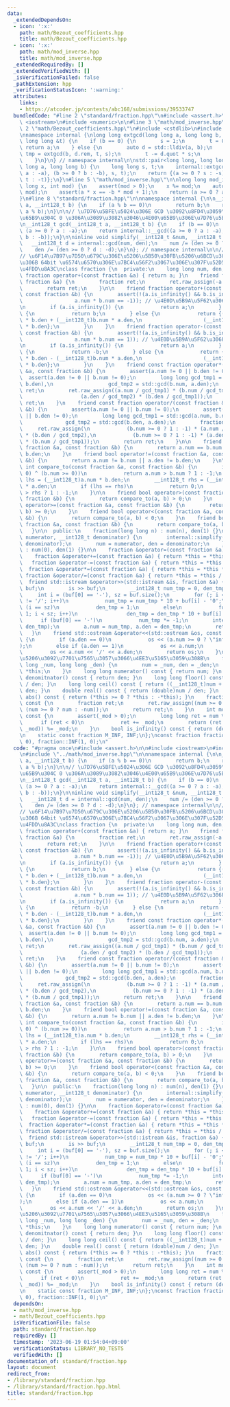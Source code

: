 ```yaml
---
data:
  _extendedDependsOn:
  - icon: ':x:'
    path: math/Bezout_coefficients.hpp
    title: math/Bezout_coefficients.hpp
  - icon: ':x:'
    path: math/mod_inverse.hpp
    title: math/mod_inverse.hpp
  _extendedRequiredBy: []
  _extendedVerifiedWith: []
  _isVerificationFailed: false
  _pathExtension: hpp
  _verificationStatusIcon: ':warning:'
  attributes:
    links:
    - https://atcoder.jp/contests/abc168/submissions/39533747
  bundledCode: "#line 2 \"standard/fraction.hpp\"\n#include <assert.h>\n\n#include\
    \ <iostream>\n#include <numeric>\n\n#line 3 \"math/mod_inverse.hpp\"\n\n#line\
    \ 2 \"math/Bezout_coefficients.hpp\"\n#include <cstdlib>\n#include <utility>\n\
    \nnamespace internal {\nlong long extgcd(long long a, long long b, long long &s,\
    \ long long &t) {\n    if (b == 0) {\n        s = 1;\n        t = 0;\n       \
    \ return a;\n    } else {\n        auto d = std::lldiv(a, b);\n        long long\
    \ tmp = extgcd(b, d.rem, t, s);\n        t -= d.quot * s;\n        return tmp;\n\
    \    }\n}\n} // namespace internal\n\nstd::pair<long long, long long> Bezout_coefficients(long\
    \ long a, long long b) {\n    long long s, t;\n    internal::extgcd((a >= 0 ?\
    \ a : -a), (b >= 0 ? b : -b), s, t);\n    return {(a >= 0 ? s : -s), (b >= 0 ?\
    \ t : -t)};\n}\n#line 5 \"math/mod_inverse.hpp\"\n\nlong long mod_inverse(long\
    \ long x, int mod) {\n    assert(mod > 0);\n    x %= mod;\n    auto [a, b] = Bezout_coefficients(x,\
    \ mod);\n    assert(a * x == -b * mod + 1);\n    return (a >= 0 ? a : a + mod);\n\
    }\n#line 8 \"standard/fraction.hpp\"\n\nnamespace internal {\n\n__int128_t __gcd(__int128_t\
    \ a, __int128_t b) {\n    if (a % b == 0)\n        return b;\n    return __gcd(b,\
    \ a % b);\n}\n\n// \u7D76\u5BFE\u5024\u306E GCD \u3092\u8FD4\u3059\u3002\u7247\
    \u65B9\u304C 0 \u306A\u3089\u3082\u3046\u4E00\u65B9\u306E\u7D76\u5BFE\u5024\u3002\
    \n__int128_t gcd(__int128_t a, __int128_t b) {\n    if (b == 0)\n        return\
    \ (a >= 0 ? a : -a);\n    return internal::__gcd((a >= 0 ? a : -a), (b >= 0 ?\
    \ b : -b));\n}\n\ninline void simplify(__int128_t &num, __int128_t &den) {\n \
    \   __int128_t d = internal::gcd(num, den);\n    num /= (den >= 0 ? d : -d);\n\
    \    den /= (den >= 0 ? d : -d);\n}\n}; // namespace internal\n\n// verify : https://atcoder.jp/contests/abc168/submissions/39533747\n\
    // \u6F14\u7B97\u7D50\u679C\u306E\u5206\u5B50\u30FB\u5206\u6BCD\u304C\u3068\u3082\
    \u306B 64bit \u6574\u6570\u306E\u7BC4\u56F2\u3067\u306E\u307F\u52D5\u4F5C\u3092\
    \u4FDD\u8A3C\nclass fraction {\n  private:\n    long long num, den;\n\n    friend\
    \ fraction operator+(const fraction &a) { return a; }\n    friend fraction operator-(const\
    \ fraction &a) {\n        fraction ret;\n        ret.raw_assign(-a.num, a.den);\n\
    \        return ret;\n    }\n\n    friend fraction operator+(const fraction &a,\
    \ const fraction &b) {\n        assert(!(a.is_infinity() && b.is_infinity() &&\n\
    \                 a.num * b.num == -1)); // \u4E0D\u5B9A\u5F62\u306F\u30C0\u30E1\
    \n        if (a.is_infinity()) {\n            return a;\n        } else if (b.is_infinity())\
    \ {\n            return b;\n        } else {\n            return {(__int128_t)a.num\
    \ * b.den + (__int128_t)b.num * a.den,\n                    (__int128_t)a.den\
    \ * b.den};\n        }\n    }\n    friend fraction operator-(const fraction &a,\
    \ const fraction &b) {\n        assert(!(a.is_infinity() && b.is_infinity() &&\n\
    \                 a.num * b.num == 1)); // \u4E0D\u5B9A\u5F62\u306F\u30C0\u30E1\
    \n        if (a.is_infinity()) {\n            return a;\n        } else if (b.is_infinity())\
    \ {\n            return -b;\n        } else {\n            return {(__int128_t)a.num\
    \ * b.den - (__int128_t)b.num * a.den,\n                    (__int128_t)a.den\
    \ * b.den};\n        }\n    }\n    friend const fraction operator*(const fraction\
    \ &a, const fraction &b) {\n        assert(a.num != 0 || b.den != 0);\n      \
    \  assert(a.den != 0 || b.num != 0);\n        long long gcd_tmp1 = std::gcd(a.num,\
    \ b.den),\n                  gcd_tmp2 = std::gcd(b.num, a.den);\n        fraction\
    \ ret;\n        ret.raw_assign((a.num / gcd_tmp1) * (b.num / gcd_tmp2),\n    \
    \                   (a.den / gcd_tmp2) * (b.den / gcd_tmp1));\n        return\
    \ ret;\n    }\n    friend const fraction operator/(const fraction &a, const fraction\
    \ &b) {\n        assert(a.num != 0 || b.num != 0);\n        assert(a.den != 0\
    \ || b.den != 0);\n        long long gcd_tmp1 = std::gcd(a.num, b.num),\n    \
    \              gcd_tmp2 = std::gcd(b.den, a.den);\n        fraction ret;\n   \
    \     ret.raw_assign(\n            (b.num >= 0 ? 1 : -1) * (a.num / gcd_tmp1)\
    \ * (b.den / gcd_tmp2),\n            (b.num >= 0 ? 1 : -1) * (a.den / gcd_tmp2)\
    \ * (b.num / gcd_tmp1));\n        return ret;\n    }\n\n    friend bool operator==(const\
    \ fraction &a, const fraction &b) {\n        return a.num == b.num && a.den ==\
    \ b.den;\n    }\n    friend bool operator!=(const fraction &a, const fraction\
    \ &b) {\n        return a.num != b.num || a.den != b.den;\n    }\n\n    friend\
    \ int compare_to(const fraction &a, const fraction &b) {\n        if ((a.num >=\
    \ 0) ^ (b.num >= 0))\n            return a.num > b.num ? 1 : -1;\n        __int128_t\
    \ lhs = (__int128_t)a.num * b.den;\n        __int128_t rhs = (__int128_t)b.num\
    \ * a.den;\n        if (lhs == rhs)\n            return 0;\n        return lhs\
    \ > rhs ? 1 : -1;\n    }\n\n    friend bool operator>(const fraction &a, const\
    \ fraction &b) {\n        return compare_to(a, b) > 0;\n    }\n    friend bool\
    \ operator>=(const fraction &a, const fraction &b) {\n        return compare_to(a,\
    \ b) >= 0;\n    }\n    friend bool operator<(const fraction &a, const fraction\
    \ &b) {\n        return compare_to(a, b) < 0;\n    }\n    friend bool operator<=(const\
    \ fraction &a, const fraction &b) {\n        return compare_to(a, b) <= 0;\n \
    \   }\n\n  public:\n    fraction(long long n) : num(n), den(1) {}\n    fraction(__int128_t\
    \ numerator, __int128_t denominator) {\n        internal::simplify(numerator,\
    \ denominator);\n        num = numerator, den = denominator;\n    }\n    fraction()\
    \ : num(0), den(1) {}\n\n    fraction &operator=(const fraction &a) = default;\n\
    \    fraction &operator+=(const fraction &a) { return *this = *this + a; }\n \
    \   fraction &operator-=(const fraction &a) { return *this = *this - a; }\n  \
    \  fraction &operator*=(const fraction &a) { return *this = *this * a; }\n   \
    \ fraction &operator/=(const fraction &a) { return *this = *this / a; }\n\n  \
    \  friend std::istream &operator>>(std::istream &is, fraction &a) {\n        std::string\
    \ buf;\n        is >> buf;\n        __int128_t num_tmp = 0, den_tmp = 0;\n   \
    \     int i = (buf[0] == '-'), sz = buf.size();\n        for (; i < sz && buf[i]\
    \ != '/'; i++)\n            num_tmp = num_tmp * 10 + buf[i] - '0';\n        if\
    \ (i == sz)\n            den_tmp = 1;\n        else\n            for (i = i +\
    \ 1; i < sz; i++)\n                den_tmp = den_tmp * 10 + buf[i] - '0';\n  \
    \      if (buf[0] == '-')\n            num_tmp *= -1;\n        internal::simplify(num_tmp,\
    \ den_tmp);\n        a.num = num_tmp, a.den = den_tmp;\n        return is;\n \
    \   }\n    friend std::ostream &operator<<(std::ostream &os, const fraction &a)\
    \ {\n        if (a.den == 0)\n            os << (a.num >= 0 ? \"inf\" : \"-inf\"\
    );\n        else if (a.den == 1)\n            os << a.num;\n        else\n   \
    \         os << a.num << '/' << a.den;\n        return os;\n    }\n\n    // \u7D04\
    \u5206\u3092\u7701\u7565\u3057\u3066\u4EE3\u5165\u3059\u308B\n    fraction &raw_assign(long\
    \ long _num, long long _den) {\n        num = _num, den = _den;\n        return\
    \ *this;\n    }\n    long long numerator() const { return num; }\n    long long\
    \ denomitnator() const { return den; }\n    long long floor() const { return num\
    \ / den; }\n    long long ceil() const { return ((__int128_t)num + den - 1) /\
    \ den; }\n    double real() const { return (double)num / den; }\n    fraction\
    \ abs() const { return (*this >= 0 ? *this : -*this); }\n    fraction inverse()\
    \ const {\n        fraction ret;\n        ret.raw_assign((num >= 0 ? den : -den),\
    \ (num >= 0 ? num : -num));\n        return ret;\n    }\n    int mod(int _mod)\
    \ const {\n        assert(_mod > 0);\n        long long ret = num % _mod;\n  \
    \      if (ret < 0)\n            ret += _mod;\n        return (ret *= mod_inverse(den,\
    \ _mod)) %= _mod;\n    }\n    bool is_infinity() const { return (den == 0); }\n\
    \n    static const fraction M_INF, INF;\n};\nconst fraction fraction::M_INF(-1,\
    \ 0), fraction::INF(1, 0);\n"
  code: "#pragma once\n#include <assert.h>\n\n#include <iostream>\n#include <numeric>\n\
    \n#include \"../math/mod_inverse.hpp\"\n\nnamespace internal {\n\n__int128_t __gcd(__int128_t\
    \ a, __int128_t b) {\n    if (a % b == 0)\n        return b;\n    return __gcd(b,\
    \ a % b);\n}\n\n// \u7D76\u5BFE\u5024\u306E GCD \u3092\u8FD4\u3059\u3002\u7247\
    \u65B9\u304C 0 \u306A\u3089\u3082\u3046\u4E00\u65B9\u306E\u7D76\u5BFE\u5024\u3002\
    \n__int128_t gcd(__int128_t a, __int128_t b) {\n    if (b == 0)\n        return\
    \ (a >= 0 ? a : -a);\n    return internal::__gcd((a >= 0 ? a : -a), (b >= 0 ?\
    \ b : -b));\n}\n\ninline void simplify(__int128_t &num, __int128_t &den) {\n \
    \   __int128_t d = internal::gcd(num, den);\n    num /= (den >= 0 ? d : -d);\n\
    \    den /= (den >= 0 ? d : -d);\n}\n}; // namespace internal\n\n// verify : https://atcoder.jp/contests/abc168/submissions/39533747\n\
    // \u6F14\u7B97\u7D50\u679C\u306E\u5206\u5B50\u30FB\u5206\u6BCD\u304C\u3068\u3082\
    \u306B 64bit \u6574\u6570\u306E\u7BC4\u56F2\u3067\u306E\u307F\u52D5\u4F5C\u3092\
    \u4FDD\u8A3C\nclass fraction {\n  private:\n    long long num, den;\n\n    friend\
    \ fraction operator+(const fraction &a) { return a; }\n    friend fraction operator-(const\
    \ fraction &a) {\n        fraction ret;\n        ret.raw_assign(-a.num, a.den);\n\
    \        return ret;\n    }\n\n    friend fraction operator+(const fraction &a,\
    \ const fraction &b) {\n        assert(!(a.is_infinity() && b.is_infinity() &&\n\
    \                 a.num * b.num == -1)); // \u4E0D\u5B9A\u5F62\u306F\u30C0\u30E1\
    \n        if (a.is_infinity()) {\n            return a;\n        } else if (b.is_infinity())\
    \ {\n            return b;\n        } else {\n            return {(__int128_t)a.num\
    \ * b.den + (__int128_t)b.num * a.den,\n                    (__int128_t)a.den\
    \ * b.den};\n        }\n    }\n    friend fraction operator-(const fraction &a,\
    \ const fraction &b) {\n        assert(!(a.is_infinity() && b.is_infinity() &&\n\
    \                 a.num * b.num == 1)); // \u4E0D\u5B9A\u5F62\u306F\u30C0\u30E1\
    \n        if (a.is_infinity()) {\n            return a;\n        } else if (b.is_infinity())\
    \ {\n            return -b;\n        } else {\n            return {(__int128_t)a.num\
    \ * b.den - (__int128_t)b.num * a.den,\n                    (__int128_t)a.den\
    \ * b.den};\n        }\n    }\n    friend const fraction operator*(const fraction\
    \ &a, const fraction &b) {\n        assert(a.num != 0 || b.den != 0);\n      \
    \  assert(a.den != 0 || b.num != 0);\n        long long gcd_tmp1 = std::gcd(a.num,\
    \ b.den),\n                  gcd_tmp2 = std::gcd(b.num, a.den);\n        fraction\
    \ ret;\n        ret.raw_assign((a.num / gcd_tmp1) * (b.num / gcd_tmp2),\n    \
    \                   (a.den / gcd_tmp2) * (b.den / gcd_tmp1));\n        return\
    \ ret;\n    }\n    friend const fraction operator/(const fraction &a, const fraction\
    \ &b) {\n        assert(a.num != 0 || b.num != 0);\n        assert(a.den != 0\
    \ || b.den != 0);\n        long long gcd_tmp1 = std::gcd(a.num, b.num),\n    \
    \              gcd_tmp2 = std::gcd(b.den, a.den);\n        fraction ret;\n   \
    \     ret.raw_assign(\n            (b.num >= 0 ? 1 : -1) * (a.num / gcd_tmp1)\
    \ * (b.den / gcd_tmp2),\n            (b.num >= 0 ? 1 : -1) * (a.den / gcd_tmp2)\
    \ * (b.num / gcd_tmp1));\n        return ret;\n    }\n\n    friend bool operator==(const\
    \ fraction &a, const fraction &b) {\n        return a.num == b.num && a.den ==\
    \ b.den;\n    }\n    friend bool operator!=(const fraction &a, const fraction\
    \ &b) {\n        return a.num != b.num || a.den != b.den;\n    }\n\n    friend\
    \ int compare_to(const fraction &a, const fraction &b) {\n        if ((a.num >=\
    \ 0) ^ (b.num >= 0))\n            return a.num > b.num ? 1 : -1;\n        __int128_t\
    \ lhs = (__int128_t)a.num * b.den;\n        __int128_t rhs = (__int128_t)b.num\
    \ * a.den;\n        if (lhs == rhs)\n            return 0;\n        return lhs\
    \ > rhs ? 1 : -1;\n    }\n\n    friend bool operator>(const fraction &a, const\
    \ fraction &b) {\n        return compare_to(a, b) > 0;\n    }\n    friend bool\
    \ operator>=(const fraction &a, const fraction &b) {\n        return compare_to(a,\
    \ b) >= 0;\n    }\n    friend bool operator<(const fraction &a, const fraction\
    \ &b) {\n        return compare_to(a, b) < 0;\n    }\n    friend bool operator<=(const\
    \ fraction &a, const fraction &b) {\n        return compare_to(a, b) <= 0;\n \
    \   }\n\n  public:\n    fraction(long long n) : num(n), den(1) {}\n    fraction(__int128_t\
    \ numerator, __int128_t denominator) {\n        internal::simplify(numerator,\
    \ denominator);\n        num = numerator, den = denominator;\n    }\n    fraction()\
    \ : num(0), den(1) {}\n\n    fraction &operator=(const fraction &a) = default;\n\
    \    fraction &operator+=(const fraction &a) { return *this = *this + a; }\n \
    \   fraction &operator-=(const fraction &a) { return *this = *this - a; }\n  \
    \  fraction &operator*=(const fraction &a) { return *this = *this * a; }\n   \
    \ fraction &operator/=(const fraction &a) { return *this = *this / a; }\n\n  \
    \  friend std::istream &operator>>(std::istream &is, fraction &a) {\n        std::string\
    \ buf;\n        is >> buf;\n        __int128_t num_tmp = 0, den_tmp = 0;\n   \
    \     int i = (buf[0] == '-'), sz = buf.size();\n        for (; i < sz && buf[i]\
    \ != '/'; i++)\n            num_tmp = num_tmp * 10 + buf[i] - '0';\n        if\
    \ (i == sz)\n            den_tmp = 1;\n        else\n            for (i = i +\
    \ 1; i < sz; i++)\n                den_tmp = den_tmp * 10 + buf[i] - '0';\n  \
    \      if (buf[0] == '-')\n            num_tmp *= -1;\n        internal::simplify(num_tmp,\
    \ den_tmp);\n        a.num = num_tmp, a.den = den_tmp;\n        return is;\n \
    \   }\n    friend std::ostream &operator<<(std::ostream &os, const fraction &a)\
    \ {\n        if (a.den == 0)\n            os << (a.num >= 0 ? \"inf\" : \"-inf\"\
    );\n        else if (a.den == 1)\n            os << a.num;\n        else\n   \
    \         os << a.num << '/' << a.den;\n        return os;\n    }\n\n    // \u7D04\
    \u5206\u3092\u7701\u7565\u3057\u3066\u4EE3\u5165\u3059\u308B\n    fraction &raw_assign(long\
    \ long _num, long long _den) {\n        num = _num, den = _den;\n        return\
    \ *this;\n    }\n    long long numerator() const { return num; }\n    long long\
    \ denomitnator() const { return den; }\n    long long floor() const { return num\
    \ / den; }\n    long long ceil() const { return ((__int128_t)num + den - 1) /\
    \ den; }\n    double real() const { return (double)num / den; }\n    fraction\
    \ abs() const { return (*this >= 0 ? *this : -*this); }\n    fraction inverse()\
    \ const {\n        fraction ret;\n        ret.raw_assign((num >= 0 ? den : -den),\
    \ (num >= 0 ? num : -num));\n        return ret;\n    }\n    int mod(int _mod)\
    \ const {\n        assert(_mod > 0);\n        long long ret = num % _mod;\n  \
    \      if (ret < 0)\n            ret += _mod;\n        return (ret *= mod_inverse(den,\
    \ _mod)) %= _mod;\n    }\n    bool is_infinity() const { return (den == 0); }\n\
    \n    static const fraction M_INF, INF;\n};\nconst fraction fraction::M_INF(-1,\
    \ 0), fraction::INF(1, 0);\n"
  dependsOn:
  - math/mod_inverse.hpp
  - math/Bezout_coefficients.hpp
  isVerificationFile: false
  path: standard/fraction.hpp
  requiredBy: []
  timestamp: '2023-06-19 01:54:04+09:00'
  verificationStatus: LIBRARY_NO_TESTS
  verifiedWith: []
documentation_of: standard/fraction.hpp
layout: document
redirect_from:
- /library/standard/fraction.hpp
- /library/standard/fraction.hpp.html
title: standard/fraction.hpp
---
```

